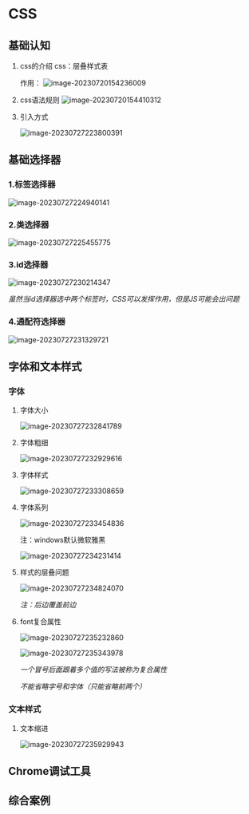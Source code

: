 # CSS

## 基础认知

1. css的介绍
   css：层叠样式表

   作用：
   ![image-20230720154236009](C:\Users\bjwq_\AppData\Roaming\Typora\typora-user-images\image-20230720154236009.png)

2. css语法规则
   ![image-20230720154410312](C:\Users\bjwq_\AppData\Roaming\Typora\typora-user-images\image-20230720154410312.png)

3. 引入方式

   ![image-20230727223800391](C:\Users\bjwq_\AppData\Roaming\Typora\typora-user-images\image-20230727223800391.png)

## 基础选择器

### 1.标签选择器

![image-20230727224940141](C:\Users\bjwq_\AppData\Roaming\Typora\typora-user-images\image-20230727224940141.png)

### 2.类选择器

![image-20230727225455775](C:\Users\bjwq_\AppData\Roaming\Typora\typora-user-images\image-20230727225455775.png)

### 3.id选择器

![image-20230727230214347](C:\Users\bjwq_\AppData\Roaming\Typora\typora-user-images\image-20230727230214347.png)

*虽然当id选择器选中两个标签时，CSS可以发挥作用，但是JS可能会出问题*

### 4.通配符选择器

![image-20230727231329721](C:\Users\bjwq_\AppData\Roaming\Typora\typora-user-images\image-20230727231329721.png)

## 字体和文本样式

### 字体

1. 字体大小

   ![image-20230727232841789](C:\Users\bjwq_\AppData\Roaming\Typora\typora-user-images\image-20230727232841789.png)

2. 字体粗细

   ![image-20230727232929616](C:\Users\bjwq_\AppData\Roaming\Typora\typora-user-images\image-20230727232929616.png)

3. 字体样式

   ![image-20230727233308659](C:\Users\bjwq_\AppData\Roaming\Typora\typora-user-images\image-20230727233308659.png)

4. 字体系列

   ![image-20230727233454836](C:\Users\bjwq_\AppData\Roaming\Typora\typora-user-images\image-20230727233454836.png)

   注：windows默认微软雅黑

   ![image-20230727234231414](C:\Users\bjwq_\AppData\Roaming\Typora\typora-user-images\image-20230727234231414.png)

5. 样式的层叠问题

    ![image-20230727234824070](C:\Users\bjwq_\AppData\Roaming\Typora\typora-user-images\image-20230727234824070.png)

   *注：后边覆盖前边*

6. font复合属性

   ![image-20230727235232860](C:\Users\bjwq_\AppData\Roaming\Typora\typora-user-images\image-20230727235232860.png)

   ![image-20230727235343978](C:\Users\bjwq_\AppData\Roaming\Typora\typora-user-images\image-20230727235343978.png)

   *一个冒号后面跟着多个值的写法被称为复合属性*

   *不能省略字号和字体（只能省略前两个）*

### 文本样式

1. 文本缩进

   ![image-20230727235929943](C:\Users\bjwq_\AppData\Roaming\Typora\typora-user-images\image-20230727235929943.png)

   

## Chrome调试工具

## 综合案例